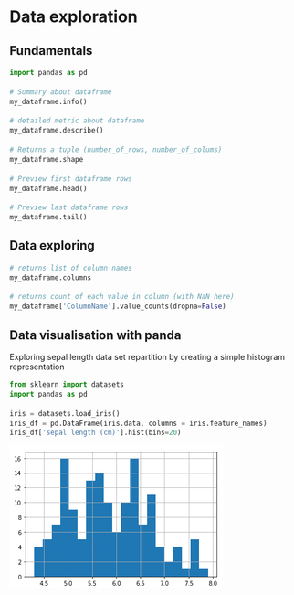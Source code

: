 # Data exploration

## Fundamentals

```python
import pandas as pd

# Summary about dataframe
my_dataframe.info()

# detailed metric about dataframe
my_dataframe.describe()

# Returns a tuple (number_of_rows, number_of_colums)
my_dataframe.shape

# Preview first dataframe rows
my_dataframe.head()

# Preview last dataframe rows
my_dataframe.tail()

```

## Data exploring
```python
# returns list of column names
my_dataframe.columns

# returns count of each value in column (with NaN here)
my_dataframe['ColumnName'].value_counts(dropna=False)

```


## Data visualisation with panda

Exploring sepal length data set repartition by creating a simple histogram representation

```python
from sklearn import datasets
import pandas as pd

iris = datasets.load_iris()
iris_df = pd.DataFrame(iris.data, columns = iris.feature_names)
iris_df['sepal length (cm)'].hist(bins=20)
```

![Iris sepal length hist](https://github.com/Akrobate/data-science-python-guide/blob/master/assets/images/iris-sepal-length-hist-20-bins.png?raw=true)
